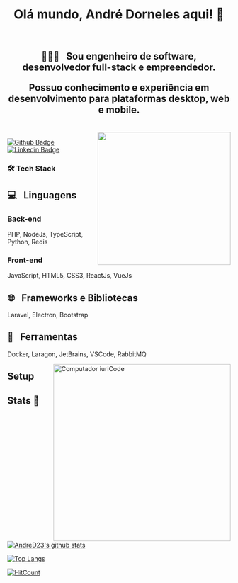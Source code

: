 <h1 align="center">
  Olá mundo, André Dorneles aqui! 👋
</h1>

<br>

<h2 align="center">
👨🏻‍💻 &nbsp; Sou engenheiro de software, desenvolvedor full-stack e empreendedor.

Possuo conhecimento e experiência em desenvolvimento para plataformas desktop, web e mobile.
</h2>
<br>

<img align='right' src='http://www.jenyalestina.com/blog/wp-content/uploads/2019/05/web-development-1024x582.jpg' width='300"'>



[![Github Badge](https://img.shields.io/badge/-Github-000?style=flat-square&logo=Github&logoColor=white&link=https://github.com/AndreD23)](https://github.com/AndreD23)
[![Linkedin Badge](https://img.shields.io/badge/-LinkedIn-blue?style=flat-square&logo=Linkedin&logoColor=white&link=https://www.linkedin.com/in/andre-dorneles-pereira/)](https://www.linkedin.com/in/andre-dorneles-pereira/)

<h3>🛠 Tech Stack</h3>

## 💻 &nbsp; Linguagens
### Back-end
PHP, NodeJs, TypeScript, Python, Redis

### Front-end
JavaScript, HTML5, CSS3, ReactJs, VueJs

## 🌐 &nbsp; Frameworks e Bibliotecas
Laravel, Electron, Bootstrap

## 🔧 &nbsp; Ferramentas
Docker, Laragon, JetBrains, VSCode, RabbitMQ

<img src="https://raw.githubusercontent.com/MicaelliMedeiros/micaellimedeiros/master/image/computer-illustration.png" min-width="400px" max-width="400px" width="400px" align="right" alt="Computador iuriCode">

## Setup


## Stats 💬

[![AndreD23's github stats](https://github-readme-stats.vercel.app/api?username=AndreD23&show_icons=true&theme=midnight-purple)](https://github.com/AndreD23/github-readme-stats)

[![Top Langs](https://github-readme-stats.vercel.app/api/top-langs/?username=AndreD23)](https://github.com/AndreD23/github-readme-stats)

[![HitCount](http://hits.dwyl.com/AndreD23/AndreD23.svg)](http://hits.dwyl.com/AndreD23/AndreD23)
